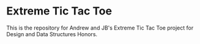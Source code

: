 Extreme Tic Tac Toe
===========
This is the repository for Andrew and JB's Extreme Tic Tac Toe project for Design and Data Structures Honors.